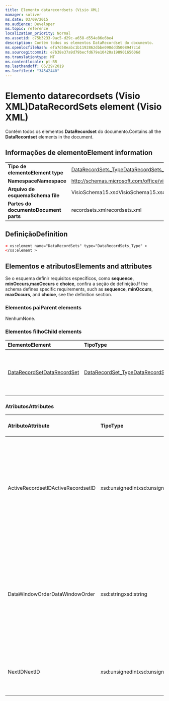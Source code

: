 ```yaml
---
title: Elemento datarecordsets (Visio XML)
manager: soliver
ms.date: 03/09/2015
ms.audience: Developer
ms.topic: reference
localization_priority: Normal
ms.assetid: c75b3233-9ac5-d29c-a658-d554e86e6be4
description: Contém todos os elementos DataRecordset do documento.
ms.openlocfilehash: efa7d58eabc1b1192862dbbe090ddd5008947c1d
ms.sourcegitcommit: e7b38e37a9d79becfd679e10420a19890165606d
ms.translationtype: MT
ms.contentlocale: pt-BR
ms.lasthandoff: 05/29/2019
ms.locfileid: "34542440"
---
```

# <a name="datarecordsets-element-visio-xml"></a><span data-ttu-id="6b9bb-103">Elemento datarecordsets (Visio XML)</span><span class="sxs-lookup"><span data-stu-id="6b9bb-103">DataRecordSets element (Visio XML)</span></span>

<span data-ttu-id="6b9bb-104">Contém todos os elementos **DataRecordset** do documento.</span><span class="sxs-lookup"><span data-stu-id="6b9bb-104">Contains all the **DataRecordset** elements in the document.</span></span> 
  
## <a name="element-information"></a><span data-ttu-id="6b9bb-105">Informações de elemento</span><span class="sxs-lookup"><span data-stu-id="6b9bb-105">Element information</span></span>

|||
|:-----|:-----|
|<span data-ttu-id="6b9bb-106">**Tipo de elemento**</span><span class="sxs-lookup"><span data-stu-id="6b9bb-106">**Element type**</span></span> <br/> |[<span data-ttu-id="6b9bb-107">DataRecordSets_Type</span><span class="sxs-lookup"><span data-stu-id="6b9bb-107">DataRecordSets_Type</span></span>](datarecordsets_type-complextypevisio-xml.md) <br/> |
|<span data-ttu-id="6b9bb-108">**Namespace**</span><span class="sxs-lookup"><span data-stu-id="6b9bb-108">**Namespace**</span></span> <br/> |http://schemas.microsoft.com/office/visio/2012/main  <br/> |
|<span data-ttu-id="6b9bb-109">**Arquivo de esquema**</span><span class="sxs-lookup"><span data-stu-id="6b9bb-109">**Schema file**</span></span> <br/> |<span data-ttu-id="6b9bb-110">VisioSchema15.xsd</span><span class="sxs-lookup"><span data-stu-id="6b9bb-110">VisioSchema15.xsd</span></span>  <br/> |
|<span data-ttu-id="6b9bb-111">**Partes do documento**</span><span class="sxs-lookup"><span data-stu-id="6b9bb-111">**Document parts**</span></span> <br/> |<span data-ttu-id="6b9bb-112">recordsets.xml</span><span class="sxs-lookup"><span data-stu-id="6b9bb-112">recordsets.xml</span></span>  <br/> |
   
## <a name="definition"></a><span data-ttu-id="6b9bb-113">Definição</span><span class="sxs-lookup"><span data-stu-id="6b9bb-113">Definition</span></span>

```XML
< xs:element name="DataRecordSets" type="DataRecordSets_Type" >
</xs:element >
```

## <a name="elements-and-attributes"></a><span data-ttu-id="6b9bb-114">Elementos e atributos</span><span class="sxs-lookup"><span data-stu-id="6b9bb-114">Elements and attributes</span></span>

<span data-ttu-id="6b9bb-115">Se o esquema definir requisitos específicos, como **sequence**, **minOccurs**,**maxOccurs** e **choice**, confira a seção de definição.</span><span class="sxs-lookup"><span data-stu-id="6b9bb-115">If the schema defines specific requirements, such as **sequence**, **minOccurs**, **maxOccurs**, and **choice**, see the definition section.</span></span> 
  
### <a name="parent-elements"></a><span data-ttu-id="6b9bb-116">Elementos pai</span><span class="sxs-lookup"><span data-stu-id="6b9bb-116">Parent elements</span></span>

<span data-ttu-id="6b9bb-117">Nenhum</span><span class="sxs-lookup"><span data-stu-id="6b9bb-117">None.</span></span>
  
### <a name="child-elements"></a><span data-ttu-id="6b9bb-118">Elementos filho</span><span class="sxs-lookup"><span data-stu-id="6b9bb-118">Child elements</span></span>

|<span data-ttu-id="6b9bb-119">**Elemento**</span><span class="sxs-lookup"><span data-stu-id="6b9bb-119">**Element**</span></span>|<span data-ttu-id="6b9bb-120">**Tipo**</span><span class="sxs-lookup"><span data-stu-id="6b9bb-120">**Type**</span></span>|<span data-ttu-id="6b9bb-121">**Descrição**</span><span class="sxs-lookup"><span data-stu-id="6b9bb-121">**Description**</span></span>|
|:-----|:-----|:-----|
|[<span data-ttu-id="6b9bb-122">DataRecordSet</span><span class="sxs-lookup"><span data-stu-id="6b9bb-122">DataRecordSet</span></span>](datarecordset-element-datarecordsets_type-complextypevisio-xml.md) <br/> |[<span data-ttu-id="6b9bb-123">DataRecordSet_Type</span><span class="sxs-lookup"><span data-stu-id="6b9bb-123">DataRecordSet_Type</span></span>](datarecordset_type-complextypevisio-xml.md) <br/> |<span data-ttu-id="6b9bb-124">Contém todos os elementos **DataRecordset** do documento.</span><span class="sxs-lookup"><span data-stu-id="6b9bb-124">Contains all the **DataRecordset** elements in the document.</span></span>  <br/> |
   
### <a name="attributes"></a><span data-ttu-id="6b9bb-125">Atributos</span><span class="sxs-lookup"><span data-stu-id="6b9bb-125">Attributes</span></span>

|<span data-ttu-id="6b9bb-126">**Atributo**</span><span class="sxs-lookup"><span data-stu-id="6b9bb-126">**Attribute**</span></span>|<span data-ttu-id="6b9bb-127">**Tipo**</span><span class="sxs-lookup"><span data-stu-id="6b9bb-127">**Type**</span></span>|<span data-ttu-id="6b9bb-128">**Obrigatório**</span><span class="sxs-lookup"><span data-stu-id="6b9bb-128">**Required**</span></span>|<span data-ttu-id="6b9bb-129">**Descrição**</span><span class="sxs-lookup"><span data-stu-id="6b9bb-129">**Description**</span></span>|<span data-ttu-id="6b9bb-130">**Valores possíveis**</span><span class="sxs-lookup"><span data-stu-id="6b9bb-130">**Possible values**</span></span>|
|:-----|:-----|:-----|:-----|:-----|
|<span data-ttu-id="6b9bb-131">ActiveRecordsetID</span><span class="sxs-lookup"><span data-stu-id="6b9bb-131">ActiveRecordsetID</span></span>  <br/> |<span data-ttu-id="6b9bb-132">xsd:unsignedInt</span><span class="sxs-lookup"><span data-stu-id="6b9bb-132">xsd:unsignedInt</span></span>  <br/> |<span data-ttu-id="6b9bb-133">opcional</span><span class="sxs-lookup"><span data-stu-id="6b9bb-133">optional</span></span>  <br/> |<span data-ttu-id="6b9bb-134">A ID do conjunto de registro de dados ativo na janela **Dados Externos** quando a janela é fechada, para que ele possa ser restaurado da próxima vez que a janela for aberta.</span><span class="sxs-lookup"><span data-stu-id="6b9bb-134">The ID of the active data recordset in the **External Data** window when the window closes, so that it can be restored the next time the window opens.</span></span>  <br/> |<span data-ttu-id="6b9bb-135">Valores do tipo xsd:unsignedInt.</span><span class="sxs-lookup"><span data-stu-id="6b9bb-135">Values of the xsd:unsignedInt type.</span></span>  <br/> |
|<span data-ttu-id="6b9bb-136">DataWindowOrder</span><span class="sxs-lookup"><span data-stu-id="6b9bb-136">DataWindowOrder</span></span>  <br/> |<span data-ttu-id="6b9bb-137">xsd:string</span><span class="sxs-lookup"><span data-stu-id="6b9bb-137">xsd:string</span></span>  <br/> |<span data-ttu-id="6b9bb-138">opcional</span><span class="sxs-lookup"><span data-stu-id="6b9bb-138">optional</span></span>  <br/> |<span data-ttu-id="6b9bb-139">A ordem dos conjuntos de registros de dados exibidos nas guias da janela **Dados Externos**.</span><span class="sxs-lookup"><span data-stu-id="6b9bb-139">The order of the data recordsets displayed on the tabs of the **External Data** window.</span></span> <span data-ttu-id="6b9bb-140">Uma lista ordenada de IDs de conjunto de registros de dados, separados por ponto e vírgula.</span><span class="sxs-lookup"><span data-stu-id="6b9bb-140">An ordered list of data-recordset IDs, separated by semi-colons.</span></span>  <br/> |<span data-ttu-id="6b9bb-141">Valores do tipo xsd:string.</span><span class="sxs-lookup"><span data-stu-id="6b9bb-141">Values of the xsd:string type.</span></span>  <br/> |
|<span data-ttu-id="6b9bb-142">NextID</span><span class="sxs-lookup"><span data-stu-id="6b9bb-142">NextID</span></span>  <br/> |<span data-ttu-id="6b9bb-143">xsd:unsignedInt</span><span class="sxs-lookup"><span data-stu-id="6b9bb-143">xsd:unsignedInt</span></span>  <br/> |<span data-ttu-id="6b9bb-144">obrigatório</span><span class="sxs-lookup"><span data-stu-id="6b9bb-144">required</span></span>  <br/> |<span data-ttu-id="6b9bb-145">A próxima ID disponível para um novo conjunto de registros de dados.</span><span class="sxs-lookup"><span data-stu-id="6b9bb-145">The next available ID for a new data recordset.</span></span>  <br/> |<span data-ttu-id="6b9bb-146">Valores do tipo xsd:unsignedInt.</span><span class="sxs-lookup"><span data-stu-id="6b9bb-146">Values of the xsd:unsignedInt type.</span></span>  <br/> |
   

